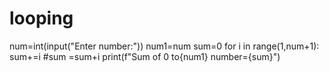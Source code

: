 # looping
num=int(input("Enter number:"))
num1=num
sum=0
for i in range(1,num+1):
    sum+=i #sum =sum+i
print(f"Sum of 0 to{num1} number={sum}")
